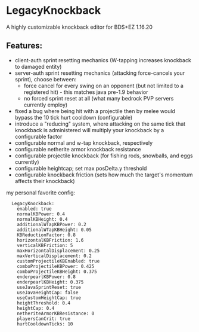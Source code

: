 # LegacyKnockback
A highly customizable knockback editor for BDS+EZ 1.16.20

## Features:

- client-auth sprint resetting mechanics (W-tapping increases knockback to damaged entity)
- server-auth sprint resetting mechanics (attacking force-cancels your sprint), choose between:
    - force cancel for every swing on an opponent (but not limited to a registered hit) - this matches java pre-1.9 behavior
    - no forced sprint reset at all (what many bedrock PVP servers currently employ)
- fixed a bug where being hit with a projectile then by melee would bypass the 10 tick hurt cooldown (configurable)
- introduce a "reducing" system, where attacking on the same tick that knockback is administered will multiply your knockback by a configurable factor
- configurable normal and w-tap knockback, respectively
- configurable netherite armor knockback resistance
- configurable projectile knockback (for fishing rods, snowballs, and eggs currently)
- configurable heightcap; set max posDelta.y threshold
- configurable knockback friction (sets how much the target's momentum affects their knockback)

my personal favorite config:

```
  LegacyKnockback:
    enabled: true
    normalKBPower: 0.4
    normalKBHeight: 0.4
    additionalWTapKBPower: 0.2
    additionalWTapKBHeight: 0.05
    KBReductionFactor: 0.8
    horizontalKBFriction: 1.6
    verticalKBFriction: 5
    maxHorizontalDisplacement: 0.25
    maxVerticalDisplacement: 0.2
    customProjectileKBEnabled: true
    comboProjectileKBPower: 0.425
    comboProjectileKBHeight: 0.375
    enderpearlKBPower: 0.8
    enderpearlKBHeight: 0.375
    useJavaSprintReset: true
    useJavaHeightCap: false
    useCustomHeightCap: true
    heightThreshold: 0.4
    heightCap: 0.4
    netheriteArmorKBResistance: 0
    playersCanCrit: true
    hurtCooldownTicks: 10
```
